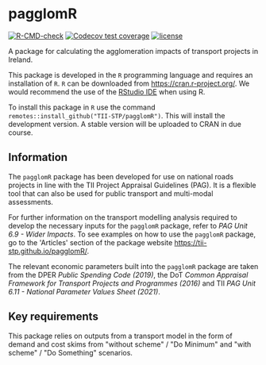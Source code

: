 # pagglomR

<!-- badges: start -->
[![R-CMD-check](https://github.com/TII-STP/pagglomR/workflows/R-CMD-check/badge.svg)](https://github.com/TII-STP/pagglomR/actions)
[![Codecov test coverage](https://codecov.io/gh/TII-STP/pagglomR/branch/master/graph/badge.svg)](https://codecov.io/gh/TII-STP/pagglomR?branch=master)
[![license](https://img.shields.io/badge/license-GPL--3-blue.svg)](https://www.gnu.org/licenses/gpl-3.0.en.html)
<!-- badges: end -->

A package for calculating the agglomeration impacts of transport projects in 
Ireland.

This package is developed in the `R` programming language and requires an
installation of `R`. `R` can be downloaded from <https://cran.r-project.org/>. 
We would recommend the use of the 
[RStudio IDE](https://www.rstudio.com/products/rstudio/download/) when using R.


To install this package in `R` use the command 
`remotes::install_github("TII-STP/pagglomR")`. This will install the development
version. A stable version will be uploaded to CRAN in due course.

## Information

The `pagglomR` package has been developed for use on national roads projects in
line with the TII Project Appraisal Guidelines (PAG). It is a flexible tool 
that can also be used for public transport and multi-modal assessments.

For further information on the transport modelling analysis required to develop 
the necessary inputs for the `pagglomR` package, refer to 
*PAG Unit 6.9 - Wider Impacts*. To see examples on how to use the `pagglomR` 
package, go to the 'Articles' section of the package website 
<https://tii-stp.github.io/pagglomR/>.

The relevant economic parameters built into the `pagglomR` package are taken 
from the DPER *Public Spending Code (2019)*, the DoT 
*Common Appraisal Framework for Transport Projects and Programmes (2016)* and 
TII *PAG Unit 6.11 - National Parameter Values Sheet (2021)*.

## Key requirements

This package relies on outputs from a transport model in the form of demand and 
cost skims from "without scheme" / "Do Minimum" and "with scheme" / 
"Do Something" scenarios.



